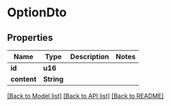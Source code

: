 # OptionDto

## Properties

Name | Type | Description | Notes
------------ | ------------- | ------------- | -------------
**id** | **u16** |  | 
**content** | **String** |  | 

[[Back to Model list]](../README.md#documentation-for-models) [[Back to API list]](../README.md#documentation-for-api-endpoints) [[Back to README]](../README.md)


